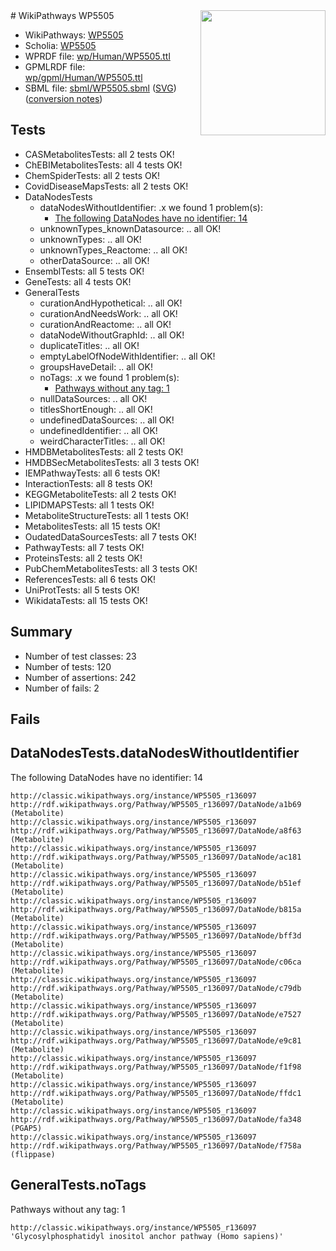 <img style="float: right; width: 200px" src="https://cms-assets.nporadio.nl/npo3fm/NPO-Serious-Request-Logo-Groen-Ik-Steun-RGB.png" />
# WikiPathways WP5505

* WikiPathways: [WP5505](https://identifiers.org/wikipathways:WP5505)
* Scholia: [WP5505](https://scholia.toolforge.org/wikipathways/WP5505)
* WPRDF file: [wp/Human/WP5505.ttl](../wp/Human/WP5505.ttl)
* GPMLRDF file: [wp/gpml/Human/WP5505.ttl](../wp/gpml/Human/WP5505.ttl)
* SBML file: [sbml/WP5505.sbml](../sbml/WP5505.sbml) ([SVG](../sbml/WP5505.svg)) ([conversion notes](../sbml/WP5505.txt))

## Tests
* CASMetabolitesTests: all 2 tests OK!
* ChEBIMetabolitesTests: all 4 tests OK!
* ChemSpiderTests: all 2 tests OK!
* CovidDiseaseMapsTests: all 2 tests OK!
* DataNodesTests
    * dataNodesWithoutIdentifier: .x we found 1 problem(s):
        * [The following DataNodes have no identifier: 14](#8792c494)
    * unknownTypes_knownDatasource: .. all OK!
    * unknownTypes: .. all OK!
    * unknownTypes_Reactome: .. all OK!
    * otherDataSource: .. all OK!
* EnsemblTests: all 5 tests OK!
* GeneTests: all 4 tests OK!
* GeneralTests
    * curationAndHypothetical: .. all OK!
    * curationAndNeedsWork: .. all OK!
    * curationAndReactome: .. all OK!
    * dataNodeWithoutGraphId: .. all OK!
    * duplicateTitles: .. all OK!
    * emptyLabelOfNodeWithIdentifier: .. all OK!
    * groupsHaveDetail: .. all OK!
    * noTags: .x we found 1 problem(s):
        * [Pathways without any tag: 1](#b5a30a81)
    * nullDataSources: .. all OK!
    * titlesShortEnough: .. all OK!
    * undefinedDataSources: .. all OK!
    * undefinedIdentifier: .. all OK!
    * weirdCharacterTitles: .. all OK!
* HMDBMetabolitesTests: all 2 tests OK!
* HMDBSecMetabolitesTests: all 3 tests OK!
* IEMPathwayTests: all 6 tests OK!
* InteractionTests: all 8 tests OK!
* KEGGMetaboliteTests: all 2 tests OK!
* LIPIDMAPSTests: all 1 tests OK!
* MetaboliteStructureTests: all 1 tests OK!
* MetabolitesTests: all 15 tests OK!
* OudatedDataSourcesTests: all 7 tests OK!
* PathwayTests: all 7 tests OK!
* ProteinsTests: all 2 tests OK!
* PubChemMetabolitesTests: all 3 tests OK!
* ReferencesTests: all 6 tests OK!
* UniProtTests: all 5 tests OK!
* WikidataTests: all 15 tests OK!


## Summary

* Number of test classes: 23
* Number of tests: 120
* Number of assertions: 242
* Number of fails: 2

## Fails

<a name="8792c494" />

## DataNodesTests.dataNodesWithoutIdentifier

The following DataNodes have no identifier: 14
```
http://classic.wikipathways.org/instance/WP5505_r136097 http://rdf.wikipathways.org/Pathway/WP5505_r136097/DataNode/a1b69 (Metabolite)
http://classic.wikipathways.org/instance/WP5505_r136097 http://rdf.wikipathways.org/Pathway/WP5505_r136097/DataNode/a8f63 (Metabolite)
http://classic.wikipathways.org/instance/WP5505_r136097 http://rdf.wikipathways.org/Pathway/WP5505_r136097/DataNode/ac181 (Metabolite)
http://classic.wikipathways.org/instance/WP5505_r136097 http://rdf.wikipathways.org/Pathway/WP5505_r136097/DataNode/b51ef (Metabolite)
http://classic.wikipathways.org/instance/WP5505_r136097 http://rdf.wikipathways.org/Pathway/WP5505_r136097/DataNode/b815a (Metabolite)
http://classic.wikipathways.org/instance/WP5505_r136097 http://rdf.wikipathways.org/Pathway/WP5505_r136097/DataNode/bff3d (Metabolite)
http://classic.wikipathways.org/instance/WP5505_r136097 http://rdf.wikipathways.org/Pathway/WP5505_r136097/DataNode/c06ca (Metabolite)
http://classic.wikipathways.org/instance/WP5505_r136097 http://rdf.wikipathways.org/Pathway/WP5505_r136097/DataNode/c79db (Metabolite)
http://classic.wikipathways.org/instance/WP5505_r136097 http://rdf.wikipathways.org/Pathway/WP5505_r136097/DataNode/e7527 (Metabolite)
http://classic.wikipathways.org/instance/WP5505_r136097 http://rdf.wikipathways.org/Pathway/WP5505_r136097/DataNode/e9c81 (Metabolite)
http://classic.wikipathways.org/instance/WP5505_r136097 http://rdf.wikipathways.org/Pathway/WP5505_r136097/DataNode/f1f98 (Metabolite)
http://classic.wikipathways.org/instance/WP5505_r136097 http://rdf.wikipathways.org/Pathway/WP5505_r136097/DataNode/ffdc1 (Metabolite)
http://classic.wikipathways.org/instance/WP5505_r136097 http://rdf.wikipathways.org/Pathway/WP5505_r136097/DataNode/fa348 (PGAP5)
http://classic.wikipathways.org/instance/WP5505_r136097 http://rdf.wikipathways.org/Pathway/WP5505_r136097/DataNode/f758a (flippase)
```

<a name="b5a30a81" />

## GeneralTests.noTags

Pathways without any tag: 1
```
http://classic.wikipathways.org/instance/WP5505_r136097 'Glycosylphosphatidyl inositol anchor pathway (Homo sapiens)' 
```

